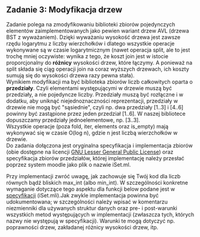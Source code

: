 ##

##

## Zadanie 3: Modyfikacja drzew

Zadanie polega na zmodyfikowaniu biblioteki zbiorów pojedynczych elementów zaimplementowanych jako pewien wariant drzew AVL (drzewa BST z wyważaniem). Dzięki wyważaniu wysokość drzewa jest zawsze rzędu logarytmu z liczby wierzchołków i dlatego wszystkie operacje wykonywane są w czasie logarytmicznym (nawet operacja split, ale to jest trochę mniej oczywiste: wynika z tego, że koszt join jest w istocie proporcjonalny do **różnicy** wysokości drzew, które łączymy. A ponieważ na split składa się ciąg operacji join na coraz wyższych drzewach, ich koszty sumują się do wysokości drzewa razy pewna stała).   
Wynikiem modyfikacji ma być biblioteka zbiorów liczb całkowitych oparta o **przedziały**. Czyli elementami występującymi w drzewie muszą być przedziały, a nie pojedyncze liczby. Przedziały muszą być rozłączne i w dodatku, aby uniknąć niejednoznaczności reprezentacji, przedziały w drzewie nie mogą być "sąsiednie", czyli np. dwa przedziały \[1..3\] i \[4..6\] powinny być zastąpione przez jeden przedział \[1..6\]. W naszej bibliotece dopuszczamy przedziały jednoelementowe, np. \[3..3\].   
Wszystkie operacje (poza fold, iter, elements oraz is\_empty) mają wykonywać się w czasie O(log n), gdzie n jest liczbą wierzchołków w drzewie.  
Do zadania dołączona jest oryginalna specyfikacja i implementacja zbiorów (obie dostępne na licencji [GNU Lesser General Public License](https://www.gnu.org/licenses/old-licenses/lgpl-2.1.en.html)) oraz specyfikacja zbiorów przedziałów, której implementację należy przesłać poprzez system moodle jako plik o nazwie iSet.ml.   

Przy implementacji zwróć uwagę, jak zachowuje się Twój kod dla liczb równych bądź bliskich max\_int (albo min\_int). W szczególności konkretne wymaganie dotyczące tego aspektu dla funkcji below podane jest w [specyfikacji](https://moodle.mimuw.edu.pl/pluginfile.php?file=%2F3740%2Fmod_assign%2Fintroattachment%2F0%2FiSet.mli&amp;forcedownload=1) (iSet.mli).Jak zwykle implementacja powinna być udokumentowana; w szczególności należy wpisać w komentarzu niezmienniki dla używanych struktur danych oraz pre- i post-warunki wszystkich metod występujących w implementacji (zwłaszcza tych, których nazwy nie występują w specyfikacji). Warunki te mogą dotyczyć np. poprawności drzew, zakładanej różnicy wysokości drzew, itp.
